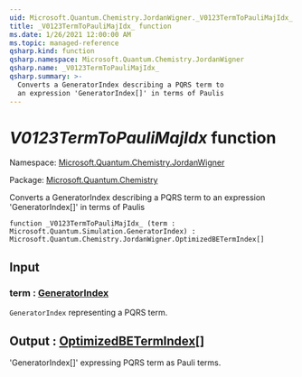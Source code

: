 ```yaml
---
uid: Microsoft.Quantum.Chemistry.JordanWigner._V0123TermToPauliMajIdx_
title: _V0123TermToPauliMajIdx_ function
ms.date: 1/26/2021 12:00:00 AM
ms.topic: managed-reference
qsharp.kind: function
qsharp.namespace: Microsoft.Quantum.Chemistry.JordanWigner
qsharp.name: _V0123TermToPauliMajIdx_
qsharp.summary: >-
  Converts a GeneratorIndex describing a PQRS term to
  an expression 'GeneratorIndex[]' in terms of Paulis
---
```


# _V0123TermToPauliMajIdx_ function

Namespace: [Microsoft.Quantum.Chemistry.JordanWigner](xref:Microsoft.Quantum.Chemistry.JordanWigner)

Package: [Microsoft.Quantum.Chemistry](https://nuget.org/packages/Microsoft.Quantum.Chemistry)


Converts a GeneratorIndex describing a PQRS term toan expression 'GeneratorIndex[]' in terms of Paulis

```qsharp
function _V0123TermToPauliMajIdx_ (term : Microsoft.Quantum.Simulation.GeneratorIndex) : Microsoft.Quantum.Chemistry.JordanWigner.OptimizedBETermIndex[]
```


## Input

### term : [GeneratorIndex](xref:Microsoft.Quantum.Simulation.GeneratorIndex)

`GeneratorIndex` representing a PQRS term.



## Output : [OptimizedBETermIndex](xref:Microsoft.Quantum.Chemistry.JordanWigner.OptimizedBETermIndex)[]

'GeneratorIndex[]' expressing PQRS term as Pauli terms.